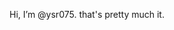 Hi, I’m @ysr075.
that's pretty much it.

<!---
ysr075/ysr075 is a ✨ special ✨ repository because its `README.md` (this file) appears on your GitHub profile.
You can click the Preview link to take a look at your changes.
--->
